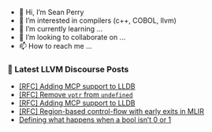 - 👋 Hi, I’m Sean Perry
- 👀 I’m interested in compilers (c++, COBOL, llvm)
- 🌱 I’m currently learning ...
- 💞️ I’m looking to collaborate on ...
- 📫 How to reach me ...

<!---
s66perry/s66perry is a ✨ special ✨ repository because its `README.md` (this file) appears on your GitHub profile.
You can click the Preview link to take a look at your changes.
--->
### 📕 Latest LLVM Discourse Posts

<!-- DISCOURSE-LLVM:START -->
- [[RFC] Adding MCP support to LLDB](https://discourse.llvm.org/t/rfc-adding-mcp-support-to-lldb/86798#post_2)
- [[RFC] Remove `vptr` from `undefined`](https://discourse.llvm.org/t/rfc-remove-vptr-from-undefined/83830#post_11)
- [[RFC] Adding MCP support to LLDB](https://discourse.llvm.org/t/rfc-adding-mcp-support-to-lldb/86798#post_1)
- [[RFC] Region-based control-flow with early exits in MLIR](https://discourse.llvm.org/t/rfc-region-based-control-flow-with-early-exits-in-mlir/76998?page=2#post_32)
- [Defining what happens when a bool isn’t 0 or 1](https://discourse.llvm.org/t/defining-what-happens-when-a-bool-isn-t-0-or-1/86778#post_16)
<!-- DISCOURSE-LLVM:END -->
